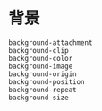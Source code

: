 # 背景

<CssDemo :css-list='cssList' />

<script setup>
    import { h, ref } from 'vue'
    let cssList= ref([
  {background:'green'},
  {background: 'content-box radial-gradient(crimson, skyblue)'},
  {background:'url("https://interactive-examples.mdn.mozilla.net/media/examples/lizard.png") no-repeat'},
  {background: 'left 5% / 15% 60% repeat-x url("../../media/examples/star.png")'},
  {'background-size': 'contain '},
  {'background-size': 'cover'},
])
</script>

```text
background-attachment
background-clip
background-color
background-image
background-origin
background-position
background-repeat
background-size
```
